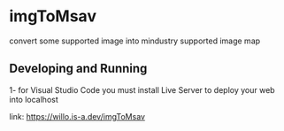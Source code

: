 # imgToMsav
convert some supported image into mindustry supported image map

## Developing and Running

1- for Visual Studio Code you must install Live Server to deploy your web into localhost

link: https://willo.is-a.dev/imgToMsav
